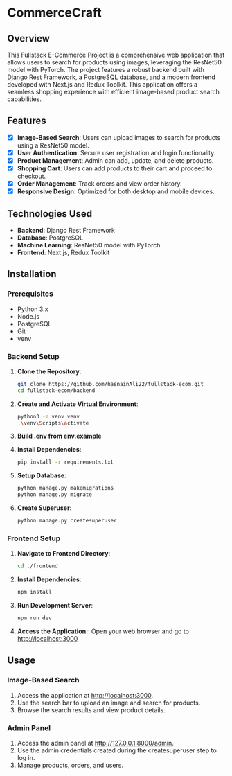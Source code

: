 # CommerceCraft

## Overview

This Fullstack E-Commerce Project is a comprehensive web application that allows users to search for products using images, leveraging the ResNet50 model with PyTorch. The project features a robust backend built with Django Rest Framework, a PostgreSQL database, and a modern frontend developed with Next.js and Redux Toolkit. This application offers a seamless shopping experience with efficient image-based product search capabilities.

## Features

- [x] **Image-Based Search**: Users can upload images to search for products using a ResNet50 model.
- [x] **User Authentication**: Secure user registration and login functionality.
- [x] **Product Management**: Admin can add, update, and delete products.
- [x] **Shopping Cart**: Users can add products to their cart and proceed to checkout.
- [x] **Order Management**: Track orders and view order history.
- [x] **Responsive Design**: Optimized for both desktop and mobile devices.

## Technologies Used

- **Backend**: Django Rest Framework
- **Database**: PostgreSQL
- **Machine Learning**: ResNet50 model with PyTorch
- **Frontend**: Next.js, Redux Toolkit

## Installation

### Prerequisites

- Python 3.x
- Node.js
- PostgreSQL
- Git
- venv

### Backend Setup

1. **Clone the Repository**:

   ```bash
   git clone https://github.com/hasnainAli22/fullstack-ecom.git
   cd fullstack-ecom/backend
   ```

2. **Create and Activate Virtual Environment**:

   ```bash
   python3 -m venv venv
   .\venv\Scripts\activate
   ```

3. **Build .env from env.example**

4. **Install Dependencies**:

   ```bash
   pip install -r requirements.txt
   ```

5. **Setup Database**:

   ```bash
   python manage.py makemigrations
   python manage.py migrate
   ```

6. **Create Superuser**:

   ```bash
   python manage.py createsuperuser
   ```

### Frontend Setup

1. **Navigate to Frontend Directory**:

   ```bash
   cd ./frontend
   ```

2. **Install Dependencies**:

   ```bash
   npm install
   ```

3. **Run Development Server**:

   ```bash
   npm run dev
   ```

4. **Access the Application:**:
   Open your web browser and go to <http://localhost:3000>

## Usage

### Image-Based Search

1. Access the application at <http://localhost:3000>.
2. Use the search bar to upload an image and search for products.
3. Browse the search results and view product details.

### Admin Panel

1. Access the admin panel at <http://127.0.0.1:8000/admin>.
2. Use the admin credentials created during the createsuperuser step to log in.
3. Manage products, orders, and users.
